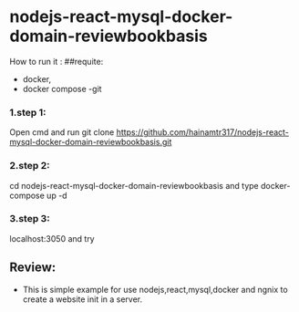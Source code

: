 # nodejs-react-mysql-docker-domain-reviewbookbasis
How to run it :
##requite:
  - docker,
  - docker compose
  -git
 ### 1.step 1:
  Open cmd and run git clone https://github.com/hainamtr317/nodejs-react-mysql-docker-domain-reviewbookbasis.git
 ### 2.step 2:
 cd nodejs-react-mysql-docker-domain-reviewbookbasis
 and type 
  docker-compose up -d 

 ### 3.step 3:
 localhost:3050 and try

## Review:
- This is simple example for use nodejs,react,mysql,docker and ngnix to create a website init in a server.
